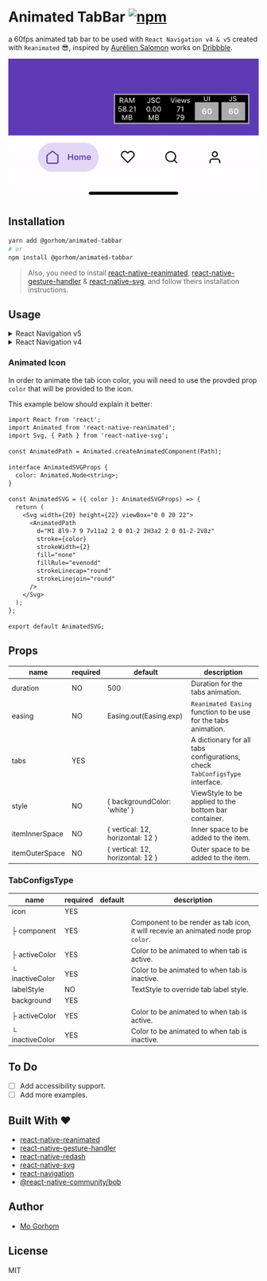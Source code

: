 # Animated TabBar [![npm](https://badgen.net/npm/v/@gorhom/animated-tabbar)](https://www.npmjs.com/package/@gorhom/animated-tabbar)

a 60fps animated tab bar to be used with `React Navigation v4 & v5` created with `Reanimated` 😎, inspired by [Aurélien Salomon](https://dribbble.com/aureliensalomon) works on [Dribbble](https://dribbble.com/shots/5925052-Google-Bottom-Bar-Navigation-Pattern-Mobile-UX-Design).

<p align="center">
<img src="./preview.gif">
</p>

## Installation

```sh
yarn add @gorhom/animated-tabbar
# or
npm install @gorhom/animated-tabbar
```

> Also, you need to install [react-native-reanimated](https://github.com/software-mansion/react-native-reanimated), [react-native-gesture-handler](https://github.com/software-mansion/react-native-gesture-handler) & [react-native-svg](https://github.com/react-native-community/react-native-svg), and follow theirs installation instructions.

## Usage

<details>
  <summary>React Navigation v5</summary>

```tsx
import React from 'react';
import { NavigationContainer } from '@react-navigation/native';
import { createBottomTabNavigator } from '@react-navigation/bottom-tabs';
import AnimatedTabBar, {TabsConfigsType} from '@gorhom/animated-tabbar';

const tabs: TabsConfigsType = {
  Home: {
    labelStyle: {
      color: '#5B37B7',
    },
    icon: {
      component: /* ICON COMPONENT */,
      activeColor: 'rgba(91,55,183,1)',
      inactiveColor: 'rgba(0,0,0,1)',
    },
    background: {
      activeColor: 'rgba(223,215,243,1)',
      inactiveColor: 'rgba(223,215,243,0)',
    },
  },
  Profile: {
    labelStyle: {
      color: '#1194AA',
    },
    icon: {
      component: /* ICON COMPONENT */,
      activeColor: 'rgba(17,148,170,1)',
      inactiveColor: 'rgba(0,0,0,1)',
    },
    background: {
      activeColor: 'rgba(207,235,239,1)',
      inactiveColor: 'rgba(207,235,239,0)',
    },
  },
};

const Tab = createBottomTabNavigator();

export default function App() {
  return (
    <NavigationContainer>
      <Tab.Navigator
        tabBar={props => (
          <AnimatedTabBar tabs={tabs} {...props} />
        )}
      >
        <Tab.Screen
          name="Home"
          component={HomeScreen}
        />
        <Tab.Screen
          name="Profile"
          component={ProfileScreen}
        />
      </Tab.Navigator>
    </NavigationContainer>
  )
}
```

</details>

<details>
  <summary>React Navigation v4</summary>

```tsx
import React from 'react';
import {createAppContainer} from 'react-navigation';
import {createBottomTabNavigator} from 'react-navigation-tabs';
import {createStackNavigator} from 'react-navigation-stack';
import {SafeAreaProvider} from 'react-native-safe-area-context';
import AnimatedTabBar, {TabsConfigsType} from '@gorhom/animated-tabbar';

const tabs: TabsConfigsType = {
  Home: {
    labelStyle: {
      color: '#5B37B7',
    },
    icon: {
      component: /* ICON COMPONENT */,
      activeColor: 'rgba(91,55,183,1)',
      inactiveColor: 'rgba(0,0,0,1)',
    },
    background: {
      activeColor: 'rgba(223,215,243,1)',
      inactiveColor: 'rgba(223,215,243,0)',
    },
  },
  Profile: {
    labelStyle: {
      color: '#1194AA',
    },
    icon: {
      component: /* ICON COMPONENT */,
      activeColor: 'rgba(17,148,170,1)',
      inactiveColor: 'rgba(0,0,0,1)',
    },
    background: {
      activeColor: 'rgba(207,235,239,1)',
      inactiveColor: 'rgba(207,235,239,0)',
    },
  },
};

const TabNavigator = createBottomTabNavigator(
  {
    Home: HomeScreen,
    Profile: ProfileScreen,
  },
  {
    tabBarComponent: props => <AnimatedTabBar tabs={tabs} {...props} />,
  },
);

const AppContainer = createAppContainer(TabNavigator);

export default () => (
  <SafeAreaProvider>
    <AppContainer />
  </SafeAreaProvider>
);
```

</details>

### Animated Icon

In order to animate the tab icon color, you will need to use the provded prop `color` that will be provided to the icon.

This example below should explain it better:

```tsx
import React from 'react';
import Animated from 'react-native-reanimated';
import Svg, { Path } from 'react-native-svg';

const AnimatedPath = Animated.createAnimatedComponent(Path);

interface AnimatedSVGProps {
  color: Animated.Node<string>;
}

const AnimatedSVG = ({ color }: AnimatedSVGProps) => {
  return (
    <Svg width={20} height={22} viewBox="0 0 20 22">
      <AnimatedPath
        d="M1 8l9-7 9 7v11a2 2 0 01-2 2H3a2 2 0 01-2-2V8z"
        stroke={color}
        strokeWidth={2}
        fill="none"
        fillRule="evenodd"
        strokeLinecap="round"
        strokeLinejoin="round"
      />
    </Svg>
  );
};

export default AnimatedSVG;
```

## Props

| name           | required | default                          | description                                                                 |
| -------------- | -------- | -------------------------------- | --------------------------------------------------------------------------- |
| duration       | NO       | 500                              | Duration for the tabs animation.                                             |
| easing         | NO       | Easing.out(Easing.exp)           | `Reanimated Easing` function to be use for the tabs animation.        |
| tabs           | YES      |                                  | A dictionary for all tabs configurations, check `TabConfigsType` interface. |
| style          | NO       | { backgroundColor: 'white' }     | ViewStyle to be applied to the bottom bar container.                        |
| itemInnerSpace | NO       | { vertical: 12, horizontal: 12 } | Inner space to be added to the item.                                        |
| itemOuterSpace | NO       | { vertical: 12, horizontal: 12 } | Outer space to be added to the item.                                        |

### TabConfigsType

| name            | required | default | description                                                                        |
| --------------- | -------- | ------- | ---------------------------------------------------------------------------------- |
| icon            | YES      |         |                                                                                    |
| ├ component     | YES      |         | Component to be render as tab icon, it will recevie an animated node prop `color`. |
| ├ activeColor   | YES      |         | Color to be animated to when tab is active.                                        |
| └ inactiveColor | YES      |         | Color to be animated to when tab is inactive.                                      |
| labelStyle      | NO       |         | TextStyle to override tab label style.                                             |
| background      | YES      |         |                                                                                    |
| ├ activeColor   | YES      |         | Color to be animated to when tab is active.                                        |
| └ inactiveColor | YES      |         | Color to be animated to when tab is inactive.                                      |

## To Do

- [ ] Add accessibility support.
- [ ] Add more examples.

## Built With ❤️

- [react-native-reanimated](https://github.com/software-mansion/react-native-reanimated)
- [react-native-gesture-handler](https://github.com/software-mansion/react-native-gesture-handler)
- [react-native-redash](https://github.com/wcandillon/react-native-redash)
- [react-native-svg](https://github.com/react-native-community/react-native-svg)
- [react-navigation](https://github.com/react-navigation/react-navigation)
- [@react-native-community/bob](https://github.com/react-native-community/bob)

## Author

- [Mo Gorhom](https://twitter.com/gorhom)

## License

MIT
